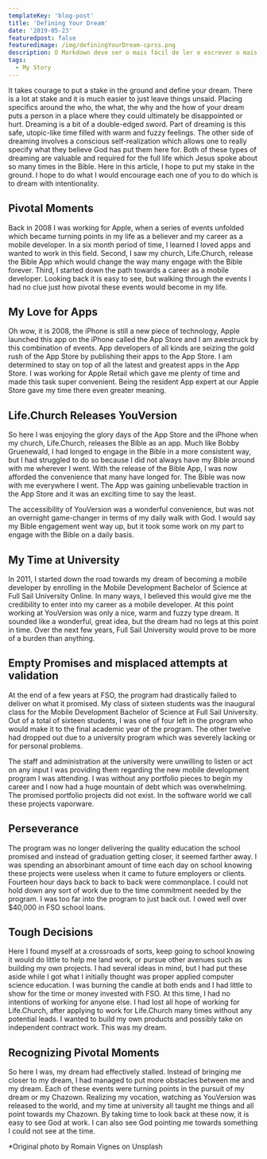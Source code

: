 ```yaml
---
templateKey: 'blog-post'
title: 'Defining Your Dream'
date: '2019-05-23'
featuredpost: false
featuredimage: /img/definingYourDream-cprss.png
description: O Markdown deve ser o mais fácil de ler e escrever o mais possível.
tags:
  - My Story
---
```


It takes courage to put a stake in the ground and define your dream. There is a lot at stake and it is much easier to just leave things unsaid. Placing specifics around the who, the what, the why and the how of your dream puts a person in a place where they could ultimately be disappointed or hurt. Dreaming is a bit of a double-edged sword. Part of dreaming is this safe, utopic-like time filled with warm and fuzzy feelings. The other side of dreaming involves a conscious self-realization which allows one to really specify what they believe God has put them here for. Both of these types of dreaming are valuable and required for the full life which Jesus spoke about so many times in the Bible. Here in this article, I hope to put my stake in the ground. I hope to do what I would encourage each one of you to do which is to dream with intentionality.

## Pivotal Moments

Back in 2008 I was working for Apple, when a series of events unfolded which became turning points in my life as a believer and my career as a mobile developer. In a six month period of time, I learned I loved apps and wanted to work in this field. Second, I saw my church, Life.Church, release the Bible App which would change the way many engage with the Bible forever. Third, I started down the path towards a career as a mobile developer. Looking back it is easy to see, but walking through the events I had no clue just how pivotal these events would become in my life.

## My Love for Apps

Oh wow, it is 2008, the iPhone is still a new piece of technology, Apple launched this app on the iPhone called the App Store and I am awestruck by this combination of events. App developers of all kinds are seizing the gold rush of the App Store by publishing their apps to the App Store. I am determined to stay on top of all the latest and greatest apps in the App Store. I was working for Apple Retail which gave me plenty of time and made this task super convenient. Being the resident App expert at our Apple Store gave my time there even greater meaning.

## Life.Church Releases YouVersion

So here I was enjoying the glory days of the App Store and the iPhone when my church, Life.Church, releases the Bible as an app. Much like Bobby Gruenewald, I had longed to engage in the Bible in a more consistent way, but I had struggled to do so because I did not always have my Bible around with me wherever I went. With the release of the Bible App, I was now afforded the convenience that many have longed for. The Bible was now with me everywhere I went. The App was gaining unbelievable traction in the App Store and it was an exciting time to say the least.

The accessibility of YouVersion was a wonderful convenience, but was not an overnight game-changer in terms of my daily walk with God. I would say my Bible engagement went way up, but it took some work on my part to engage with the Bible on a daily basis.

## My Time at University

In 2011, I started down the road towards my dream of becoming a mobile developer by enrolling in the Mobile Development Bachelor of Science at Full Sail University Online. In many ways, I believed this would give me the credibility to enter into my career as a mobile developer. At this point working at YouVersion was only a nice, warm and fuzzy type dream. It sounded like a wonderful, great idea, but the dream had no legs at this point in time. Over the next few years, Full Sail University would prove to be more of a burden than anything.

## Empty Promises and misplaced attempts at validation

At the end of a few years at FSO, the program had drastically failed to deliver on what it promised. My class of sixteen students was the inaugural class for the Mobile Development Bachelor of Science at Full Sail University. Out of a total of sixteen students, I was one of four left in the program who would make it to the final academic year of the program. The other twelve had dropped out due to a university program which was severely lacking or for personal problems.

The staff and administration at the university were unwilling to listen or act on any input I was providing them regarding the new mobile development program I was attending. I was without any portfolio pieces to begin my career and I now had a huge mountain of debt which was overwhelming. The promised portfolio projects did not exist. In the software world we call these projects vaporware.

## Perseverance

The program was no longer delivering the quality education the school promised and instead of graduation getting closer, it seemed farther away. I was spending an absorbinant amount of time each day on school knowing these projects were useless when it came to future employers or clients. Fourteen hour days back to back to back were commonplace. I could not hold down any sort of work due to the time commitment needed by the program. I was too far into the program to just back out. I owed well over \$40,000 in FSO school loans.

## Tough Decisions

Here I found myself at a crossroads of sorts, keep going to school knowing it would do little to help me land work, or pursue other avenues such as building my own projects. I had several ideas in mind, but I had put these aside while I got what I initially thought was proper applied computer science education. I was burning the candle at both ends and I had little to show for the time or money invested with FSO. At this time, I had no intentions of working for anyone else. I had lost all hope of working for Life.Church, after applying to work for Life.Church many times without any potential leads. I wanted to build my own products and possibly take on independent contract work. This was my dream.

## Recognizing Pivotal Moments

So here I was, my dream had effectively stalled. Instead of bringing me closer to my dream, I had managed to put more obstacles between me and my dream. Each of these events were turning points in the pursuit of my dream or my Chazown. Realizing my vocation, watching as YouVersion was released to the world, and my time at university all taught me things and all point towards my Chazown. By taking time to look back at these now, it is easy to see God at work. I can also see God pointing me towards something I could not see at the time.

\*Original photo by Romain Vignes on Unsplash
